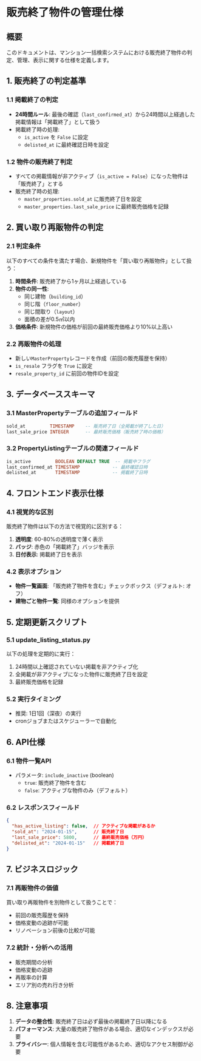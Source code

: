 # 販売終了物件の管理仕様

## 概要
このドキュメントは、マンション一括検索システムにおける販売終了物件の判定、管理、表示に関する仕様を定義します。

## 1. 販売終了の判定基準

### 1.1 掲載終了の判定
- **24時間ルール**: 最後の確認（`last_confirmed_at`）から24時間以上経過した掲載情報は「掲載終了」として扱う
- 掲載終了時の処理:
  - `is_active` を `False` に設定
  - `delisted_at` に最終確認日時を設定

### 1.2 物件の販売終了判定
- すべての掲載情報が非アクティブ（`is_active = False`）になった物件は「販売終了」とする
- 販売終了時の処理:
  - `master_properties.sold_at` に販売終了日を設定
  - `master_properties.last_sale_price` に最終販売価格を記録

## 2. 買い取り再販物件の判定

### 2.1 判定条件
以下のすべての条件を満たす場合、新規物件を「買い取り再販物件」として扱う：

1. **時間条件**: 販売終了から1ヶ月以上経過している
2. **物件の同一性**: 
   - 同じ建物（`building_id`）
   - 同じ階（`floor_number`）
   - 同じ間取り（`layout`）
   - 面積の差が0.5㎡以内
3. **価格条件**: 新規物件の価格が前回の最終販売価格より10%以上高い

### 2.2 再販物件の処理
- 新しい`MasterProperty`レコードを作成（前回の販売履歴を保持）
- `is_resale` フラグを `True` に設定
- `resale_property_id` に前回の物件IDを設定

## 3. データベーススキーマ

### 3.1 MasterPropertyテーブルの追加フィールド
```sql
sold_at         TIMESTAMP    -- 販売終了日（全掲載が終了した日）
last_sale_price INTEGER      -- 最終販売価格（販売終了時の価格）
```

### 3.2 PropertyListingテーブルの関連フィールド
```sql
is_active         BOOLEAN DEFAULT TRUE  -- 掲載中フラグ
last_confirmed_at TIMESTAMP            -- 最終確認日時
delisted_at       TIMESTAMP            -- 掲載終了日時
```

## 4. フロントエンド表示仕様

### 4.1 視覚的な区別
販売終了物件は以下の方法で視覚的に区別する：

1. **透明度**: 60-80%の透明度で薄く表示
2. **バッジ**: 赤色の「掲載終了」バッジを表示
3. **日付表示**: 掲載終了日を表示

### 4.2 表示オプション
- **物件一覧画面**: 「販売終了物件を含む」チェックボックス（デフォルト: オフ）
- **建物ごと物件一覧**: 同様のオプションを提供

## 5. 定期更新スクリプト

### 5.1 update_listing_status.py
以下の処理を定期的に実行：

1. 24時間以上確認されていない掲載を非アクティブ化
2. 全掲載が非アクティブになった物件に販売終了日を設定
3. 最終販売価格を記録

### 5.2 実行タイミング
- 推奨: 1日1回（深夜）の実行
- cronジョブまたはスケジューラーで自動化

## 6. API仕様

### 6.1 物件一覧API
- パラメータ: `include_inactive` (boolean)
  - `true`: 販売終了物件を含む
  - `false`: アクティブな物件のみ（デフォルト）

### 6.2 レスポンスフィールド
```json
{
  "has_active_listing": false,  // アクティブな掲載があるか
  "sold_at": "2024-01-15",      // 販売終了日
  "last_sale_price": 5800,      // 最終販売価格（万円）
  "delisted_at": "2024-01-15"   // 掲載終了日
}
```

## 7. ビジネスロジック

### 7.1 再販物件の価値
買い取り再販物件を別物件として扱うことで：
- 前回の販売履歴を保持
- 価格変動の追跡が可能
- リノベーション前後の比較が可能

### 7.2 統計・分析への活用
- 販売期間の分析
- 価格変動の追跡
- 再販率の計算
- エリア別の売れ行き分析

## 8. 注意事項

1. **データの整合性**: 販売終了日は必ず最後の掲載終了日以降になる
2. **パフォーマンス**: 大量の販売終了物件がある場合、適切なインデックスが必要
3. **プライバシー**: 個人情報を含む可能性があるため、適切なアクセス制御が必要
